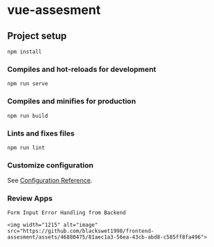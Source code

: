 # vue-assesment

## Project setup
```
npm install
```

### Compiles and hot-reloads for development
```
npm run serve
```

### Compiles and minifies for production
```
npm run build
```

### Lints and fixes files
```
npm run lint
```

### Customize configuration
See [Configuration Reference](https://cli.vuejs.org/config/).

### Review Apps ##
```
Form Input Error Handling from Backend

<img width="1215" alt="image" src="https://github.com/blackswet1998/frontend-assesment/assets/46880475/81aec1a3-56ea-43cb-abd8-c585ff8fa496">

```
